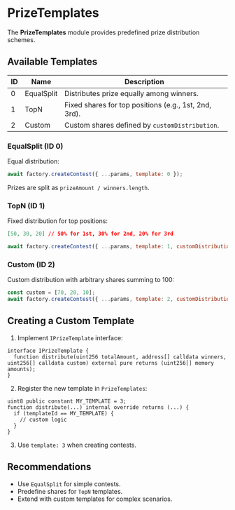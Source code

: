 # PrizeTemplates

The **PrizeTemplates** module provides predefined prize distribution schemes.

## Available Templates

| ID | Name       | Description                                           |
| -- | ---------- | ----------------------------------------------------- |
| 0  | EqualSplit | Distributes prize equally among winners.              |
| 1  | TopN       | Fixed shares for top positions (e.g., 1st, 2nd, 3rd). |
| 2  | Custom     | Custom shares defined by `customDistribution`.        |

### EqualSplit (ID 0)

Equal distribution:

```js
await factory.createContest({ ...params, template: 0 });
```

Prizes are split as `prizeAmount / winners.length`.

### TopN (ID 1)

Fixed distribution for top positions:

```json
[50, 30, 20] // 50% for 1st, 30% for 2nd, 20% for 3rd
```

```js
await factory.createContest({ ...params, template: 1, customDistribution: [50, 30, 20] });
```

### Custom (ID 2)

Custom distribution with arbitrary shares summing to 100:

```js
const custom = [70, 20, 10];
await factory.createContest({ ...params, template: 2, customDistribution: custom });
```

## Creating a Custom Template

1. Implement `IPrizeTemplate` interface:

```solidity
interface IPrizeTemplate {
  function distribute(uint256 totalAmount, address[] calldata winners, uint256[] calldata custom) external pure returns (uint256[] memory amounts);
}
```

2. Register the new template in `PrizeTemplates`:

```solidity
uint8 public constant MY_TEMPLATE = 3;
function distribute(...) internal override returns (...) {
  if (templateId == MY_TEMPLATE) {
    // custom logic
  }
}
```

3. Use `template: 3` when creating contests.

## Recommendations

- Use `EqualSplit` for simple contests.
- Predefine shares for `TopN` templates.
- Extend with custom templates for complex scenarios.

